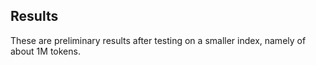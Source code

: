 ## Results
These are preliminary results after testing on a smaller index, namely of about 1M tokens.
